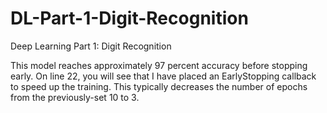 # DL-Part-1-Digit-Recognition
Deep Learning Part 1: Digit Recognition

This model reaches approximately 97 percent accuracy before stopping early. On line 22, you will see that I
have placed an EarlyStopping callback to speed up the training. This typically decreases the number of epochs
from the previously-set 10 to 3.
